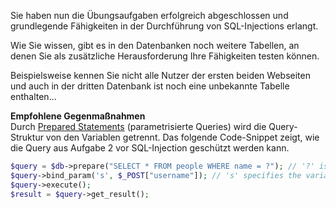 Sie haben nun die Übungsaufgaben erfolgreich abgeschlossen und 
grundlegende Fähigkeiten in der Durchführung von SQL-Injections erlangt.

Wie Sie wissen, gibt es in den Datenbanken noch weitere Tabellen, an denen 
Sie als zusätzliche Herausforderung Ihre Fähigkeiten testen können.

Beispielsweise kennen Sie nicht alle Nutzer der ersten beiden Webseiten und 
auch in der dritten Datenbank ist noch eine unbekannte Tabelle enthalten...

**Empfohlene Gegenmaßnahmen**  
Durch [Prepared Statements](https://www.php.net/manual/en/mysqli.quickstart.prepared-statements.php) (parametrisierte Queries) wird die Query-Struktur von den Variablen getrennt. Das folgende Code-Snippet zeigt, wie die Query aus Aufgabe 2 vor SQL-Injection geschützt werden kann.
```php
$query = $db->prepare("SELECT * FROM people WHERE name = ?"); // '?' is a placeholder
$query->bind_param('s', $_POST["username"]); // 's' specifies the variable type => 'string'
$query->execute();
$result = $query->get_result();
```